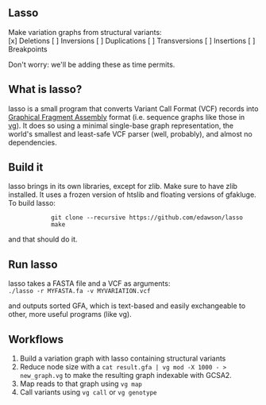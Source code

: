 Lasso
-----------
Make variation graphs from structural variants:  
[x] Deletions
[ ] Inversions
[ ] Duplications
[ ] Transversions
[ ] Insertions
[ ] Breakpoints

Don't worry: we'll be adding these as time permits.  


## What is lasso?
lasso is a small program that converts Variant Call Format (VCF) records into [Graphical Fragment Assembly](https://github.com/pmelsted/GFA-spec) format (i.e. sequence graphs like those in [vg](https://github.com/vgteam/vg)). It does so using a minimal single-base graph representation, the world's smallest and least-safe VCF parser (well, probably), and almost no dependencies.

## Build it
lasso brings in its own libraries, except for zlib. Make sure to have zlib installed.
It uses a frozen version of htslib and floating versions of gfakluge. To build lasso:  

                git clone --recursive https://github.com/edawson/lasso
                make


and that should do it.

## Run lasso
lasso takes a FASTA file and a VCF as arguments:  
        ```./lasso -r MYFASTA.fa -v MYVARIATION.vcf```

and outputs sorted GFA, which is text-based and easily exchangeable to other, more useful programs (like vg).

## Workflows

1. Build a variation graph with lasso containing structural variants  
2. Reduce node size with a ``cat result.gfa | vg mod -X 1000 - > new_graph.vg`` to make the resulting graph indexable with GCSA2.  
3. Map reads to that graph using ```vg map``` 
4. Call variants using ```vg call``` or ```vg genotype```
